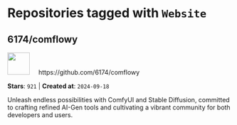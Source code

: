 # Repositories tagged with `Website`


## 6174/comflowy


<a href='https://github.com/6174/comflowy'>
<img src="https://avatars.githubusercontent.com/u/3872872?v=4" width="50" height="50"></a> &nbsp; &nbsp; https://github.com/6174/comflowy

**Stars**: `921` | **Created at**: `2024-09-18`


Unleash endless possibilities with ComfyUI and Stable Diffusion, committed to crafting refined AI-Gen tools and cultivating a vibrant community for both developers and users. 
